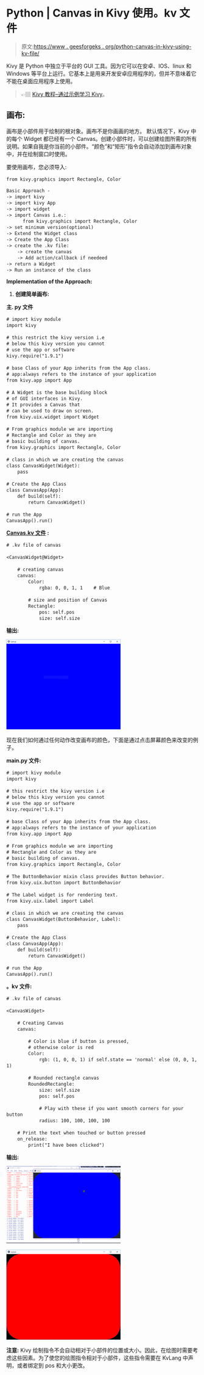 # Python | Canvas in Kivy 使用。kv 文件

> 原文:[https://www . geesforgeks . org/python-canvas-in-kivy-using-kv-file/](https://www.geeksforgeeks.org/python-canvas-in-kivy-using-kv-file/)

Kivy 是 Python 中独立于平台的 GUI 工具。因为它可以在安卓、IOS、linux 和 Windows 等平台上运行。它基本上是用来开发安卓应用程序的，但并不意味着它不能在桌面应用程序上使用。

> 👉🏽 [Kivy 教程–通过示例学习 Kivy](https://www.geeksforgeeks.org/kivy-tutorial/)。

## 画布:

画布是小部件用于绘制的根对象。画布不是你画画的地方。
默认情况下，Kivy 中的每个 Widget 都已经有一个 Canvas。创建小部件时，可以创建绘图所需的所有说明。如果自我是你当前的小部件。“颜色”和“矩形”指令会自动添加到画布对象中，并在绘制窗口时使用。

要使用画布，您必须导入:

```
from kivy.graphics import Rectangle, Color
```

```
Basic Approach -
-> import kivy
-> import kivy App
-> import widget
-> import Canvas i.e.:
      from kivy.graphics import Rectangle, Color
-> set minimum version(optional)
-> Extend the Widget class
-> Create the App Class
-> create the .kv file:
    -> create the canvas
    -> Add action/callback if needeed
-> return a Widget
-> Run an instance of the class
```

**Implementation of the Approach:**

1) **创建简单画布:**

**主. py 文件**

```
# import kivy module 
import kivy 

# this restrict the kivy version i.e 
# below this kivy version you cannot 
# use the app or software 
kivy.require("1.9.1") 

# base Class of your App inherits from the App class. 
# app:always refers to the instance of your application 
from kivy.app import App 

# A Widget is the base building block
# of GUI interfaces in Kivy.
# It provides a Canvas that
# can be used to draw on screen.
from kivy.uix.widget import Widget

# From graphics module we are importing
# Rectangle and Color as they are
# basic building of canvas.
from kivy.graphics import Rectangle, Color

# class in which we are creating the canvas
class CanvasWidget(Widget):
    pass

# Create the App Class
class CanvasApp(App):
    def build(self):
        return CanvasWidget()

# run the App
CanvasApp().run()
```

**[Canvas.kv 文件](https://www.geeksforgeeks.org/python-kivy-kv-file/) :**

```
# .kv file of canvas

<CanvasWidget@Widget>

    # creating canvas
    canvas:
        Color:
            rgba: 0, 0, 1, 1    # Blue

        # size and position of Canvas
        Rectangle:
            pos: self.pos
            size: self.size
```

**输出:**

![](img/53ef494f817a5bfa65322bd14fa926e6.png)

现在我们如何通过任何动作改变画布的颜色，下面是通过点击屏幕颜色来改变的例子。

**main.py 文件:**

```
# import kivy module 
import kivy 

# this restrict the kivy version i.e 
# below this kivy version you cannot 
# use the app or software 
kivy.require("1.9.1") 

# base Class of your App inherits from the App class. 
# app:always refers to the instance of your application 
from kivy.app import App 

# From graphics module we are importing
# Rectangle and Color as they are
# basic building of canvas.
from kivy.graphics import Rectangle, Color

# The ButtonBehavior mixin class provides Button behavior.
from kivy.uix.button import ButtonBehavior

# The Label widget is for rendering text. 
from kivy.uix.label import Label

# class in which we are creating the canvas
class CanvasWidget(ButtonBehavior, Label):
    pass

# Create the App Class
class CanvasApp(App):
    def build(self):
        return CanvasWidget()

# run the App
CanvasApp().run()
```

**。kv 文件:**

```
# .kv file of canvas

<CanvasWidget>

    # Creating Canvas
    canvas:

        # Color is blue if button is pressed,
        # otherwise color is red
        Color: 
            rgb: (1, 0, 0, 1) if self.state == 'normal' else (0, 0, 1, 1)

        # Rounded rectangle canvas
        RoundedRectangle:
            size: self.size
            pos: self.pos

            # Play with these if you want smooth corners for your button
            radius: 100, 100, 100, 100

    # Print the text when touched or button pressed    
    on_release:
        print("I have been clicked")
```

**输出:**

![](img/5a4cf1c30ff2e183aa1909a75bbafe51.png)

![](img/64750597993472d1de3a18c0d8d07459.png)

**注意:**
Kivy 绘制指令不会自动相对于小部件的位置或大小。因此，在绘图时需要考虑这些因素。为了使您的绘图指令相对于小部件，这些指令需要在 KvLang 中声明，或者绑定到 pos 和大小更改。